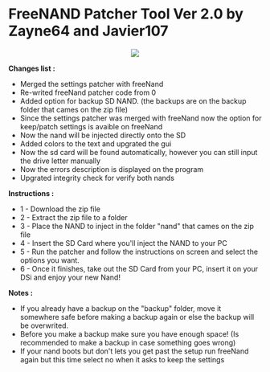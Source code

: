 # FreeNAND Patcher Tool Ver 2.0 by Zayne64 and Javier107
<p align="center">
<a href="https://github.com/thefreenand/FreeNAND/releases/latest"><img src="https://raw.githubusercontent.com/thefreenand/FreeNAND/master/README.md Image.png"></a>
</p>

<b>Changes list :</b>
<ul>
  <li>Merged the settings patcher with freeNand</li>
  <li>Re-writed freeNand patcher code from 0</li>
  <li>Added option for backup SD NAND. (the backups are on the backup folder that cames on the zip file)</li>
  <li>Since the settings patcher was merged with freeNand now the option for keep/patch settings is avaible on freeNand</li>
  <li>Now the nand will be injected directly onto the SD</li>
  <li>Added colors to the text and upgrated the gui</li>
  <li>Now the sd card will be found automatically, however you can still input the drive letter manually</li>
  <li>Now the errors description is displayed on the program</li>
  <li>Upgrated integrity check for verify both nands</li>
  </ul>

<b>Instructions :</b>
<ul>
  <li>1 - Download the zip file</li>
  <li>2 - Extract the zip file to a folder</li>
  <li>3 - Place the NAND to inject in the folder "nand" that cames on the zip file</li>
  <li>4 - Insert the SD Card where you'll inject the NAND to your PC</li>
  <li>5 - Run the patcher and follow the instructions on screen and select the options you want.</li>
  <li>6 - Once it finishes, take out the SD Card from your PC, insert it on your DSi and enjoy your new Nand!</li>
  </ul>

<b>Notes :</b>

<ul>
  <li>If you already have a backup on the "backup" folder, move it somewhere safe before making a backup again or else the backup will be overwrited.</li>
  <li>Before you make a backup make sure you have enough space! (Is recommended to make a backup in case something goes wrong)</li>
  <li>If your nand boots but don't lets you get past the setup run freeNand again but this time select no when it asks to keep the settings</li>
  </ul>
